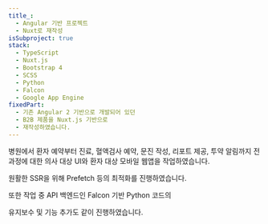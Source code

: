 ```yaml
---
title_:
  - Angular 기반 프로젝트
  - Nuxt로 재작성
isSubproject: true
stack:
  - TypeScript
  - Nuxt.js
  - Bootstrap 4
  - SCSS
  - Python
  - Falcon
  - Google App Engine
fixedPart:
  - 기존 Angular 2 기반으로 개발되어 있던
  - B2B 제품을 Nuxt.js 기반으로
  - 재작성하였습니다.
---
```


<span class="nw">병원에서 환자 예약부터 진료,</span>
<span class="nw">혈액검사 예약, 문진 작성,</span>
<span class="nw">리포트 제공, 투약 알림까지</span>
<span class="nw">전 과정에 대한 의사 대상 UI와</span>
<span class="nw">환자 대상 모바일</span>
<span class="nw">웹앱을 작업하였습니다.</span>

<span class="nw">원활한 SSR을 위해</span>
<span class="nw">Prefetch 등의</span>
<span class="nw">최적화를 진행하였습니다.</span>

<span class="nw">또한 작업 중 API 백엔드인</span>
<span class="nw">Falcon 기반 Python 코드의</span>

<span class="nw">유지보수 및 기능 추가도</span>
<span class="nw">같이 진행하였습니다.</span>
